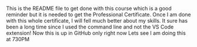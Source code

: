 This is the README file to get done with this course which is a good reminder but it is needed to get the Professional Certificate.
Once I am done with this whole certificate, I will fell much better about my skills.
It sure has been a long time since I used the command line and not the VS Code extension!
Now this is up in GitHub only right now
Lets see I am doing this at 730PM
